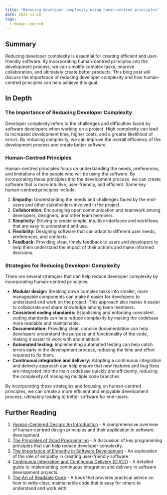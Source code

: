 ```yaml
---
title: "Reducing developer complexity using human-centred principles"
date: 2023-11-28
tags:
  - Human-centred
---
```


## Summary

Reducing developer complexity is essential for creating efficient and user-friendly software. By incorporating human-centred principles into the development process, we can simplify complex tasks, improve collaboration, and ultimately create better products. This blog post will discuss the importance of reducing developer complexity and how human-centred principles can help achieve this goal.

## In Depth

### The Importance of Reducing Developer Complexity

Developer complexity refers to the challenges and difficulties faced by software developers when working on a project. High complexity can lead to increased development time, higher costs, and a greater likelihood of errors. By reducing complexity, we can improve the overall efficiency of the development process and create better software.

### Human-Centred Principles

Human-centred principles focus on understanding the needs, preferences, and limitations of the people who will be using the software. By incorporating these principles into the development process, we can create software that is more intuitive, user-friendly, and efficient. Some key human-centred principles include:

1. **Empathy:** Understanding the needs and challenges faced by the end-users and other stakeholders involved in the project.
2. **Collaboration:** Encouraging open communication and teamwork among developers, designers, and other team members.
3. **Simplicity:** Striving to create simple, intuitive interfaces and workflows that are easy to understand and use.
4. **Flexibility:** Designing software that can adapt to different user needs, preferences, and contexts.
5. **Feedback:** Providing clear, timely feedback to users and developers to help them understand the impact of their actions and make informed decisions.

### Strategies for Reducing Developer Complexity

There are several strategies that can help reduce developer complexity by incorporating human-centred principles:

- **Modular design:** Breaking down complex tasks into smaller, more manageable components can make it easier for developers to understand and work on the project. This approach also makes it easier to collaborate and share knowledge among team members.
- **Consistent coding standards:** Establishing and enforcing consistent coding standards can help reduce complexity by making the codebase more readable and maintainable.
- **Documentation:** Providing clear, concise documentation can help developers understand the purpose and functionality of the code, making it easier to work with and maintain.
- **Automated testing:** Implementing automated testing can help catch errors early in the development process, reducing the time and effort required to fix them.
- **Continuous integration and delivery:** Adopting a continuous integration and delivery approach can help ensure that new features and bug fixes are integrated into the main codebase quickly and efficiently, reducing the complexity of managing multiple code branches.

By incorporating these strategies and focusing on human-centred principles, we can create a more efficient and enjoyable development process, ultimately leading to better software for end-users.

## Further Reading

1. [Human-Centered Design: An Introduction](https://www.interaction-design.org/literature/topics/human-centered-design) - A comprehensive overview of human-centred design principles and their application in software development.
2. [The Principles of Good Programming](https://www.sitepoint.com/principles-good-programming/) - A discussion of key programming principles that can help reduce developer complexity.
3. [The Importance of Empathy in Software Development](https://www.forbes.com/sites/forbestechcouncil/2018/08/14/the-importance-of-empathy-in-software-development/) - An exploration of the role of empathy in creating user-friendly software.
4. [Continuous Integration and Continuous Delivery (CI/CD)](https://www.atlassian.com/continuous-delivery/principles) - A detailed guide to implementing continuous integration and delivery in software development projects.
5. [The Art of Readable Code](https://www.oreilly.com/library/view/the-art-of/9781449318482/) - A book that provides practical advice on how to write clear, maintainable code that is easy for others to understand and work with.